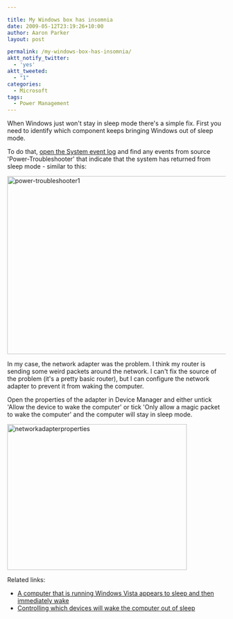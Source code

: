```yaml
---

title: My Windows box has insomnia
date: 2009-05-12T23:19:26+10:00
author: Aaron Parker
layout: post

permalink: /my-windows-box-has-insomnia/
aktt_notify_twitter:
  - 'yes'
aktt_tweeted:
  - "1"
categories:
  - Microsoft
tags:
  - Power Management
---
```

When Windows just won't stay in sleep mode there's a simple fix. First you need to identify which component keeps bringing Windows out of sleep mode.

To do that, [open the System event log](http://support.microsoft.com/kb/308427) and find any events from source 'Power-Troubleshooter' that indicate that the system has returned from sleep mode - similar to this:

<img class="alignnone size-full wp-image-1098" title="power-troubleshooter1" src="{{site.baseurl}}/media/2009/05/power-troubleshooter1.png" alt="power-troubleshooter1" width="590" height="409" srcset="{{site.baseurl}}/media/2009/05/power-troubleshooter1.png 590w, {{site.baseurl}}/media/2009/05/power-troubleshooter1-150x103.png 150w, {{site.baseurl}}/media/2009/05/power-troubleshooter1-300x207.png 300w" sizes="(max-width: 590px) 100vw, 590px" /> 

In my case, the network adapter was the problem. I think my router is sending some weird packets around the network. I can't fix the source of the problem (it's a pretty basic router), but I can configure the network adapter to prevent it from waking the computer.

Open the properties of the adapter in Device Manager and either untick 'Allow the device to wake the computer' or tick 'Only allow a magic packet to wake the computer' and the computer will stay in sleep mode.

<img class="alignnone size-full wp-image-1099" title="networkadapterproperties" src="{{site.baseurl}}/media/2009/05/networkadapterproperties.png" alt="networkadapterproperties" width="414" height="335" srcset="{{site.baseurl}}/media/2009/05/networkadapterproperties.png 414w, {{site.baseurl}}/media/2009/05/networkadapterproperties-150x121.png 150w, {{site.baseurl}}/media/2009/05/networkadapterproperties-300x242.png 300w" sizes="(max-width: 414px) 100vw, 414px" /> 

Related links:

  * [A computer that is running Windows Vista appears to sleep and then immediately wake](http://support.microsoft.com/kb/927821)
  * [Controlling which devices will wake the computer out of sleep](http://blogs.msdn.com/oldnewthing/archive/2008/02/13/7658352.aspx)
  